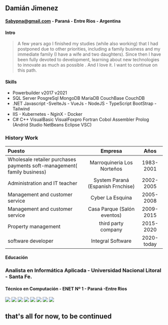 ## Damián Jimenez
#### Sabypna@gmail.com - Paraná - Entre Rios - Argentina

 #### Intro
> A few years ago I finished my studies (while also working) that I had postponed due to other priorities, including a family business and my immediate family (I have a wife and two daughters). Since then I have been fully devoted to development, learning about new technologies to innovate as much as possible . And I love it. I want to continue on this path.

#### Skills

* Powerbuilder v2017 v2021  
* SQL Server PosgreSql MongoDB MariaDB CouchBase CouchDB
* .NET Javascript -SvelteJs - VueJs - NodeJS - TypeScript BootStrap - Tailwind
* IIS  - Kubernetes - NginX - Docker
* C# C++ VisualBasic VisualFoxpro Fortran Cobol Assembler Prolog (Andrid Studio NetBeans Eclipse VSC)

### History Work

|Puesto| Empresa |Años|
|:---|:---:|:----:|
|Wholesale retailer purchases payments soft-management( family business) |Marroquineria Los Norteños|1983-2001|
|Administration and IT teacher |System Paraná (Espanish Frnchise)|2002-2005|
|Management and customer service |Cyber La Esquina|2005-2008|
|Management and customer service|Casa Parque (Salón eventos)|2009-2015|
|Property management | third party company |2015-2020|
|software developer  | Integral Software |2020- today |

#### Educación

### Analista en Informática Aplicada - Universidad Nacional Litoral - Santa Fe.

#### Técnico en Computación - ENET Nº 1 - Paraná -Entre Rios

![](./files/titulo.png)
![](./files/SnomedCT.png)
![](./files/DoraSistemas.png)
![](./files/dotNet.png)
![](./files/EFyLinq.png)
![](./files/Javascript.png)
![](./files/MVC.png)
![](./files/wEBAPI.png)

## that's all for now, to be continued
